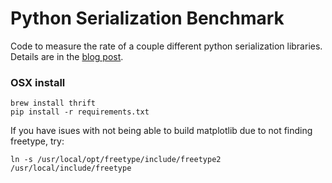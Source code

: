 Python Serialization Benchmark
=======

Code to measure the rate of a couple different python serialization libraries.
Details are in the [blog
post](http://www.benfrederickson.com/dont-pickle-your-data/).

### OSX install

    brew install thrift
    pip install -r requirements.txt


If you have isues with not being able to build matplotlib due to not finding
freetype, try:

    ln -s /usr/local/opt/freetype/include/freetype2 /usr/local/include/freetype
